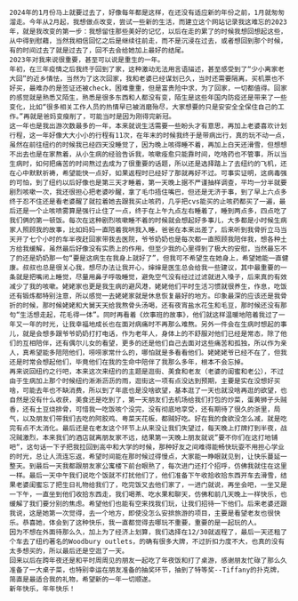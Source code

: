     2024年的1月份马上就要过去了，好像每年都是这样，在还没有适应新的年份之前，1月就匆匆溜走。今年从2月起，我想做点改变，尝试一些新的生活，而建立这个网站记录我这难忘的2023年，就是我改变的第一步：我想留住那些美好的记忆，以后在走的累了的时候我想回想起这些，从中得到慰藉，当然我相信回忆之后是继续往前走，而不是沉浸在过去，或者想回到那个时候，有的时间过去了就是过去了，回不去会给她加上最好的结尾。
    2023年对我来说很重要，甚至可以说是重生的一年。
    年初，在三年疫情之后我终于回到了家，这种激动无法用言语描述，甚至感受到了“少小离家老大回”的近乡情怯，当然为了这次回家，我和老婆已经谋划已久，当时还需要隔离，买机票也不好买，最难办的是签证还被check，困难重重，但是富贵险中求，为了回家，一切都值得。回家的感觉就是熟悉又陌生，熟悉是很多东西和人都没有变，陌生是这些年国内防疫还是带来了一些变化，比如“很多相关工作人员的热情早已被消磨殆尽，大家想要的只是安安全全保住自己的工作。”再就是爸妈变瘦削了，可能当时是因为刚得完新冠。
    这一年也是我出游次数最多的一年，本来就说生活需要一些盼头才有意思，再加上老婆喜欢计划行程，这一年好像大大小小的行程有11次，在年末的时候我终于是带病出行，真的玩不动一点，虽然在前往纽约的时候我已经四天没睡觉了，因为晚上咳得睡不着，再加上白天还滑雪，但想想不出去也是在家熬着，从小生病的经验告诉我，咳嗽痊愈只能靠时间，吃啥药也不管事，所以当生病时，如何把痛苦的时间熬过去成为了很重要的话题，所以还是选择踏上了去纽约的飞机，还在心中默默祈祷，希望能快一点好，如果返程时已经好了那就再好不过。可事实证明，这病毒强的可怕，到了纽约以后好像也是第三天才睡着，第一天晚上据不严谨抽样调查，平均一分半就要剧烈咳嗽一次，我还很担心把老婆吵醒，拿了毛巾捂住嘴巴，但还是无济于事，到了早上六点多终于忍不住还是看老婆醒了就拉着她去跟我买止咳药，几乎把cvs能买的止咳药都买了一遍，最后还是一个止咳喷雾算是强行止住了一点，终于在上午九点左右睡着了，睡到两点多，四点吃了我们俩的第一顿饭。每次在这种剧烈咳嗽睡不着的时候就会想起好多事儿，大多都是小时候生病家人照顾我的故事，比如妈妈一直陪着我哄我入睡，爸爸在本来出差了，后来听到我骨折立马当天开了七个小时的车半夜赶回家带我去医院，爷爷奶奶也是每次都一直照顾我陪伴我，想各种土方给我缓解，虽然最后好像没有实质上的作用，但至少我的心里得到了极大的安慰，当然最忘不了的还是奶奶那一句“要是这病生在我身上就好了”，但我可不希望生在她身上，希望她能一直健康。叔叔也总是很关心我，想尽办法让我开心，婶婶是医生总会给我一些建议，其中最重要的一条就是把嘴闭上睡觉，尽量用鼻子呼吸睡觉，避免空气没有经过过滤就进入嗓子，后来真的有效减少了我的咳嗽。姥姥家也更是我生病的避风港，姥姥他们平时生活习惯就很养生，作息，吃饭还有锻炼都特别注意，所以感觉一去姥姥家就是休息恢复最好的地方。印象最深的应该还是我骨折的时候，那时候姥姥和大舅天天给我熬骨头汤喝，还有夜宵盐水花生和毛豆，那时候还没有那句“生活想走起，花毛得一体”。同时再看着《炊事班的故事》，他们就这样温暖地陪着我过了一年又一年的时光，让我幸福地成长也在面对病痛时不再那么难熬。另外一件会在生病时想起的事儿，就是会想多跟爷爷奶奶打打电话，作为老年人，身体上的不舒服对他们已经是常态，除了他们的互相陪伴，还有偶尔儿女的看望，更多的还是他们自己去面对这些痛苦和孤独，所以作为亲人，真希望能多陪陪他们，唠唠家常什么的，哪怕就是多看看他们。姥姥姥爷已经不在了，但我还是时常会想起他们，毕竟他们在我的生命中陪伴了我那么多年，根本不会忘掉。
    再来说回纽约之行吧，本来这次来纽约的主题是逛街、美食和老友（老婆的闺蜜和老公），不过由于生病加上那个时候纽约淅淅沥沥的雨，逛街这一项有点没达到预期，主要是实在没想好买啥，可能去年也不缺消费，所以到了年底也是没啥欲望，基本逛了一天也就没啥再逛的欲望，也自然是没有什么收获，美食还是吃到了，第一天朋友们去机场给我们打包的炒菜，蛋黄狮子头贼香，还有土豆烧排骨，可惜我一吃饭咳个没完，没有彻底地享受，还有期待了很久的浙里，局气，以及朋友们带我们去吃的阿胶鸡、粤菜天花板，都贼好吃。好在我的食欲没怎么减，就是吃完有点不太消化。最后还是在老友这个环节上从来没让我们失望过，每天晚上打牌打到半夜，战况贼激烈，本来我们的酒店就离朋友家不远，结果第一天晚上朋友就说”要不你们在这打地铺吧“，这句话一下子把我拉回到高中和大学的时候，那种好友之间难得能畅快玩耍不用担心学业的时光，总让人流连忘返，希望时间能在那时候过得慢点，大家能一睁眼就见到，让快乐蔓延一整天。到最后一天我都跟朋友家公寓楼下前台眼熟了，每次进门还打个招呼，仿佛我就住在这里一样。最后一天中午我们说吃个饭就不打扰他们了，他们准备下午收拾收拾东西开车去滑雪，结果老婆闺蜜忘了把生日礼物给我们了，吃完饭又去他们家了，一进门就说，再坐会吧，一坐又是一下午，一直坐到他们收拾东西走，我们喝茶、吃水果和聊天，仿佛和前几天晚上一样快乐，也缓解了我们要分别的焦虑。希望他们也能有空来找我们玩，让我们招待一下他们。后来老婆还跟我说，这是她第一次觉得，去一个地方，即使没怎么安排旅游的项目，主要是看望老友也很快乐。恭喜她，体会到了这种快乐，我一直都觉得去哪玩不重要，重要的是一起玩的人。
    因为不想在外面待那么久，加上为了经济上划算，我们选择在12/30就返程了，最后一天还租了个车去了纽约著名的Woodbury outlets，的确有很多大牌，不过折扣力度不大，也真的没有太多想买的，所以最后还是空逛了一天。
    回来以后在跨年夜还是和平时周周见的朋友一起吃了年夜饭和打了桌游，感谢朋友忙碌了那么久准备了一大桌子菜，也特别幸运在朋友准备的抽奖环节，抽到了特等奖--Tiffany的扑克牌，简直是最适合我的礼物，希望新的一年一切顺遂。
    新年快乐，年年快乐！
